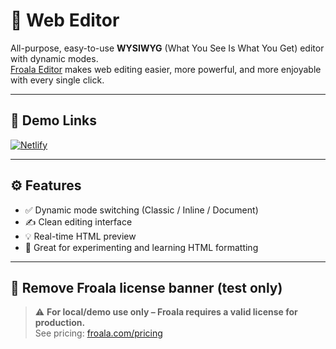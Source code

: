 # 📝 Web Editor

All-purpose, easy-to-use **WYSIWYG** (What You See Is What You Get) editor with dynamic modes.  
[Froala Editor](https://froala.com/wysiwyg-editor/) makes web editing easier, more powerful, and more enjoyable with every single click.

---

## 🚀 Demo Links

<!-- <a href="https://nkashev.github.io/web-editor/">
  <img src="https://img.shields.io/badge/Open-GitHub%20Pages-brightgreen?style=for-the-badge" alt="GitHub Pages" />
</a>
<p><br></p> -->
<a href="https://text-to-html-editor.netlify.app/">
  <img src="https://img.shields.io/badge/Open-Netlify-brightgreen?style=for-the-badge" alt="Netlify" />
</a>

---

## ⚙️ Features

- ✅ Dynamic mode switching (Classic / Inline / Document)
- ✍️ Clean editing interface
- 💡 Real-time HTML preview
- 🧪 Great for experimenting and learning HTML formatting

---

## 🧼 Remove Froala license banner (test only)

> ⚠️ **For local/demo use only – Froala requires a valid license for production.**  
> See pricing: [froala.com/pricing](https://froala.com/pricing)
